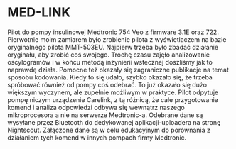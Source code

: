 # MED-LINK
Pilot do pompy insulinowej Medtronic 754 Veo z firmware 3.1E oraz 722.
Pierwotnie moim zamiarem było zrobienie pilota z wyświetlaczem na bazie oryginalnego pilota MMT-503EU. Najpierw trzeba było
zbadać działanie oryginału, aby zrobić coś swojego. Trochę czasu zajęło analizowanie oscylogramów i w końcu metodą inżynierii
wstecznej doszliśmy jak to naprawdę działa. Pomocne też okazały się zagraniczne publikacje na temat sposobu kodowania.
Kiedy to się udało, szybko okazało się, że trzeba spróbować również od pompy coś odebrać.
To już okazało się dużo większym wyczynem, ale zupełnie możliwym w praktyce. Pilot odpytuje pompę niczym urządzenie Carelink,
z tą różnicą, że całe przygotowanie komend i analiza odpowiedzi odbywa się wewnątrz naszego mikroprocesora a nie na serwerze
Medtronic-a. Odebrane dane są wysyłane przez Bluetooth do dedykowanej aplikacji-uploadera na stronę Nightscout.
Załączone dane są w celu edukacyjnym do porównania z działaniem tych komend w innych pompach firmy Medtronic.


